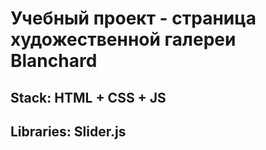 # Учебный проект - страница художественной галереи Blanchard
## Stack: HTML + CSS + JS
## Libraries: Slider.js
